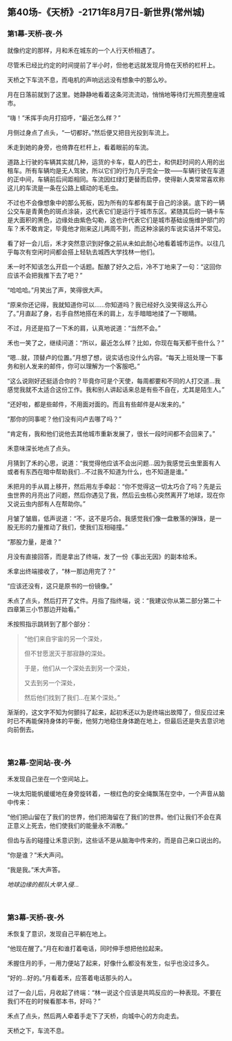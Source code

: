 ## 第40场-《天桥》-2171年8月7日-新世界(常州城)

### 第1幕-天桥-夜-外

就像约定的那样，月和禾在城东的一个人行天桥相遇了。

尽管禾已经比约定的时间提前了半小时，但他老远就发现月倚在天桥的栏杆上。

天桥之下车流不息，而电机的声响远远没有想象中的那么吵。

月在日落前就到了这里。她静静地看着这条河流流动，悄悄地等待灯光照亮整座城市。

“嗨！”禾挥手向月打招呼，“最近怎么样？”

月侧过身点了点头，“一切都好。”然后便又把目光投到车流上。

禾走到她的身旁，也倚靠在栏杆上，看着眼前的车流。

道路上行驶的车辆其实就几种，运货的卡车，载人的巴士，和供赶时间的人用的出租车。所有车辆均是无人驾驶，所以它们的行为几乎完全一致——车辆行驶在车道的正中间，车辆前后间距相同。车流因红绿灯更替而启停，使得新人类常常喜欢称这儿的车流是一条在公路上蠕动的毛毛虫。

不过也不会像想象中的那么死板，因为所有的车都有属于自己的涂装。底下的一辆公交车是青黄色的斑点涂装，这代表它们是运行于城市东区。紧随其后的一辆卡车是大面积的黑色，边缘处由紫色勾勒，这也许代表它们是城市基础设施维护部门的车？禾不敢肯定，毕竟他才刚来这儿两周不到，而这种涂装的车说实话并不常见。

看了好一会儿后，禾才突然意识到好像之前从未如此耐心地看着城市运作。以往几乎每次有空闲时间都会搭上轻轨去城西大学找林一他们。

禾一时不知该怎么开启一个话题。酝酿了好久之后，冷不丁地来了一句：“这回你应该不会把我推下去了吧？”

“哈哈哈。”月笑出了声，笑得很大声。

“原来你还记得，我就知道你可以……你知道吗？我已经好久没笑得这么开心了。”月直起了身，右手自然地搭在禾的肩上，左手暗暗地揉了一下眼睛。

不过，月还是掐了一下禾的肩，认真地说道：“当然不会。”

禾也一笑了之，继续问道：“所以，最近怎么样？比如，你现在每天都干些什么？”

“嗯…就，顶替卢的位置。”月想了想，说实话也没什么内容。“每天上班处理一下事务和别人发来的邮件，你可以理解为一个客服吧。”

“这么说刚好还挺适合你的？毕竟你可是个天使，每周都要和不同的人打交道…我感觉我就不太适合这份工作。我和别人讲起话来总是有些不自在，尤其是陌生人。”

“还好啦，都是些邮件，不用面对面的。而且有些邮件是AI发来的。”

“那你的同事呢？他们没有问卢去哪了吗？”

“肯定有，我和他们说他去其他城市重新发展了，很长一段时间都不会回来了。”

禾意味深长地点了点头。

月猜到了禾的心思，说道：“我觉得他应该不会出问题…因为我感觉云虫里面有人或者有东西在暗中帮助我们…不过我不知道为什么，也不知道是谁。”

禾把月的手从肩上移开，然后用左手牵起：“你不觉得这一切太巧合了吗？先是云虫世界的月亮出了问题，然后你遇见了我，然后云虫核心突然离开了地球，现在你又说云虫内部有人在帮助你。”

月皱了皱眉，低声说道：“不，这不是巧合。我感觉我们像一盘散落的弹珠，是一股无形的力量推动了我们，使我们互相碰撞。”

“那股力量，是谁？”

月没有直接回答，而是拿出了终端，发了一份《事出无因》的副本给禾。

禾拿出终端接收了，“林一那边用完了？”

“应该还没有，这只是原书的一份镜像。”

禾点了点头，然后打开了文件。月指了指终端，说：“我建议你从第二部分第二十四章第三小节那边开始看。”

禾按照指示跳转到了那个部分：

> “他们来自宇宙的另一个深处，
>
> 但不甘愿泯灭于那寂静的深处。
>
> 于是，他们从一个深处去到另一个深处，
>
> 又去到另一个深处，
>
> 然后他们找到了我们…在某个深处。”

渐渐的，这文字不知为何颤抖了起来，起初禾还以为是终端出故障了，但反应过来时已不再能保持身体的平衡，他努力地稳住身体跪在地上，但最后还是失去意识地向前倒去。

<br>

### 第2幕-空间站-夜-外

禾发现自己坐在一个空间站上。

一块太阳能帆缓缓地在身旁旋转着，一根红色的安全绳飘荡在空中，一个声音从脑中传来：

“他们把山留在了我们的世界，他们把海留在了我们的世界。他们让我们不会在真正意义上死去，他们使我们的能量永不消散。”

但齿与舌的碰撞让禾意识到，这些话不是从脑海中传来的，而是自己亲口说出的。

“你是谁？”禾大声问。

“我是我。”禾大声答。

*地球边缘的舰队大举入侵…*

<br>

### 第3幕-天桥-夜-外

禾恢复了意识，发现自己平躺在地上。

“他现在醒了。”月在和谁打着电话，同时伸手想把他拉起来。

禾握住月的手，一用力便站了起来，好像什么都没有发生，似乎也没过多久。

“好的…好的。”月看着禾，应答着电话那头的人。

过了一会儿后，月收起了终端：“林一说这个应该是共鸣反应的一种表现。不要在我们不在的时候看那本书，好吗？”

禾点了点头，然后两人牵着手走下了天桥，向城中心的方向走去。

天桥之下，车流不息。
